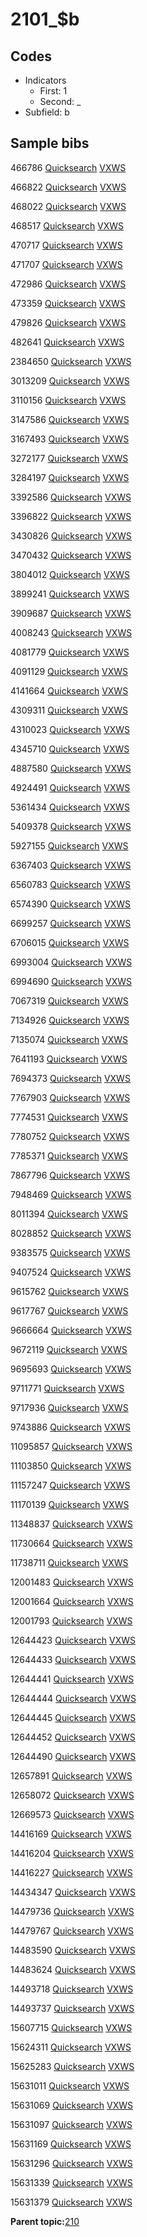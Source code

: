 # 2101\_$b

## Codes

-   Indicators
    -   First: 1
    -   Second: \_
-   Subfield: b

## Sample bibs

466786 [Quicksearch](https://search.library.yale.edu/catalog/466786) [VXWS](http://prodorbis.library.yale.edu:7014/vxws/GetHoldingsService?bibId=466786)

466822 [Quicksearch](https://search.library.yale.edu/catalog/466822) [VXWS](http://prodorbis.library.yale.edu:7014/vxws/GetHoldingsService?bibId=466822)

468022 [Quicksearch](https://search.library.yale.edu/catalog/468022) [VXWS](http://prodorbis.library.yale.edu:7014/vxws/GetHoldingsService?bibId=468022)

468517 [Quicksearch](https://search.library.yale.edu/catalog/468517) [VXWS](http://prodorbis.library.yale.edu:7014/vxws/GetHoldingsService?bibId=468517)

470717 [Quicksearch](https://search.library.yale.edu/catalog/470717) [VXWS](http://prodorbis.library.yale.edu:7014/vxws/GetHoldingsService?bibId=470717)

471707 [Quicksearch](https://search.library.yale.edu/catalog/471707) [VXWS](http://prodorbis.library.yale.edu:7014/vxws/GetHoldingsService?bibId=471707)

472986 [Quicksearch](https://search.library.yale.edu/catalog/472986) [VXWS](http://prodorbis.library.yale.edu:7014/vxws/GetHoldingsService?bibId=472986)

473359 [Quicksearch](https://search.library.yale.edu/catalog/473359) [VXWS](http://prodorbis.library.yale.edu:7014/vxws/GetHoldingsService?bibId=473359)

479826 [Quicksearch](https://search.library.yale.edu/catalog/479826) [VXWS](http://prodorbis.library.yale.edu:7014/vxws/GetHoldingsService?bibId=479826)

482641 [Quicksearch](https://search.library.yale.edu/catalog/482641) [VXWS](http://prodorbis.library.yale.edu:7014/vxws/GetHoldingsService?bibId=482641)

2384650 [Quicksearch](https://search.library.yale.edu/catalog/2384650) [VXWS](http://prodorbis.library.yale.edu:7014/vxws/GetHoldingsService?bibId=2384650)

3013209 [Quicksearch](https://search.library.yale.edu/catalog/3013209) [VXWS](http://prodorbis.library.yale.edu:7014/vxws/GetHoldingsService?bibId=3013209)

3110156 [Quicksearch](https://search.library.yale.edu/catalog/3110156) [VXWS](http://prodorbis.library.yale.edu:7014/vxws/GetHoldingsService?bibId=3110156)

3147586 [Quicksearch](https://search.library.yale.edu/catalog/3147586) [VXWS](http://prodorbis.library.yale.edu:7014/vxws/GetHoldingsService?bibId=3147586)

3167493 [Quicksearch](https://search.library.yale.edu/catalog/3167493) [VXWS](http://prodorbis.library.yale.edu:7014/vxws/GetHoldingsService?bibId=3167493)

3272177 [Quicksearch](https://search.library.yale.edu/catalog/3272177) [VXWS](http://prodorbis.library.yale.edu:7014/vxws/GetHoldingsService?bibId=3272177)

3284197 [Quicksearch](https://search.library.yale.edu/catalog/3284197) [VXWS](http://prodorbis.library.yale.edu:7014/vxws/GetHoldingsService?bibId=3284197)

3392586 [Quicksearch](https://search.library.yale.edu/catalog/3392586) [VXWS](http://prodorbis.library.yale.edu:7014/vxws/GetHoldingsService?bibId=3392586)

3396822 [Quicksearch](https://search.library.yale.edu/catalog/3396822) [VXWS](http://prodorbis.library.yale.edu:7014/vxws/GetHoldingsService?bibId=3396822)

3430826 [Quicksearch](https://search.library.yale.edu/catalog/3430826) [VXWS](http://prodorbis.library.yale.edu:7014/vxws/GetHoldingsService?bibId=3430826)

3470432 [Quicksearch](https://search.library.yale.edu/catalog/3470432) [VXWS](http://prodorbis.library.yale.edu:7014/vxws/GetHoldingsService?bibId=3470432)

3804012 [Quicksearch](https://search.library.yale.edu/catalog/3804012) [VXWS](http://prodorbis.library.yale.edu:7014/vxws/GetHoldingsService?bibId=3804012)

3899241 [Quicksearch](https://search.library.yale.edu/catalog/3899241) [VXWS](http://prodorbis.library.yale.edu:7014/vxws/GetHoldingsService?bibId=3899241)

3909687 [Quicksearch](https://search.library.yale.edu/catalog/3909687) [VXWS](http://prodorbis.library.yale.edu:7014/vxws/GetHoldingsService?bibId=3909687)

4008243 [Quicksearch](https://search.library.yale.edu/catalog/4008243) [VXWS](http://prodorbis.library.yale.edu:7014/vxws/GetHoldingsService?bibId=4008243)

4081779 [Quicksearch](https://search.library.yale.edu/catalog/4081779) [VXWS](http://prodorbis.library.yale.edu:7014/vxws/GetHoldingsService?bibId=4081779)

4091129 [Quicksearch](https://search.library.yale.edu/catalog/4091129) [VXWS](http://prodorbis.library.yale.edu:7014/vxws/GetHoldingsService?bibId=4091129)

4141664 [Quicksearch](https://search.library.yale.edu/catalog/4141664) [VXWS](http://prodorbis.library.yale.edu:7014/vxws/GetHoldingsService?bibId=4141664)

4309311 [Quicksearch](https://search.library.yale.edu/catalog/4309311) [VXWS](http://prodorbis.library.yale.edu:7014/vxws/GetHoldingsService?bibId=4309311)

4310023 [Quicksearch](https://search.library.yale.edu/catalog/4310023) [VXWS](http://prodorbis.library.yale.edu:7014/vxws/GetHoldingsService?bibId=4310023)

4345710 [Quicksearch](https://search.library.yale.edu/catalog/4345710) [VXWS](http://prodorbis.library.yale.edu:7014/vxws/GetHoldingsService?bibId=4345710)

4887580 [Quicksearch](https://search.library.yale.edu/catalog/4887580) [VXWS](http://prodorbis.library.yale.edu:7014/vxws/GetHoldingsService?bibId=4887580)

4924491 [Quicksearch](https://search.library.yale.edu/catalog/4924491) [VXWS](http://prodorbis.library.yale.edu:7014/vxws/GetHoldingsService?bibId=4924491)

5361434 [Quicksearch](https://search.library.yale.edu/catalog/5361434) [VXWS](http://prodorbis.library.yale.edu:7014/vxws/GetHoldingsService?bibId=5361434)

5409378 [Quicksearch](https://search.library.yale.edu/catalog/5409378) [VXWS](http://prodorbis.library.yale.edu:7014/vxws/GetHoldingsService?bibId=5409378)

5927155 [Quicksearch](https://search.library.yale.edu/catalog/5927155) [VXWS](http://prodorbis.library.yale.edu:7014/vxws/GetHoldingsService?bibId=5927155)

6367403 [Quicksearch](https://search.library.yale.edu/catalog/6367403) [VXWS](http://prodorbis.library.yale.edu:7014/vxws/GetHoldingsService?bibId=6367403)

6560783 [Quicksearch](https://search.library.yale.edu/catalog/6560783) [VXWS](http://prodorbis.library.yale.edu:7014/vxws/GetHoldingsService?bibId=6560783)

6574390 [Quicksearch](https://search.library.yale.edu/catalog/6574390) [VXWS](http://prodorbis.library.yale.edu:7014/vxws/GetHoldingsService?bibId=6574390)

6699257 [Quicksearch](https://search.library.yale.edu/catalog/6699257) [VXWS](http://prodorbis.library.yale.edu:7014/vxws/GetHoldingsService?bibId=6699257)

6706015 [Quicksearch](https://search.library.yale.edu/catalog/6706015) [VXWS](http://prodorbis.library.yale.edu:7014/vxws/GetHoldingsService?bibId=6706015)

6993004 [Quicksearch](https://search.library.yale.edu/catalog/6993004) [VXWS](http://prodorbis.library.yale.edu:7014/vxws/GetHoldingsService?bibId=6993004)

6994690 [Quicksearch](https://search.library.yale.edu/catalog/6994690) [VXWS](http://prodorbis.library.yale.edu:7014/vxws/GetHoldingsService?bibId=6994690)

7067319 [Quicksearch](https://search.library.yale.edu/catalog/7067319) [VXWS](http://prodorbis.library.yale.edu:7014/vxws/GetHoldingsService?bibId=7067319)

7134926 [Quicksearch](https://search.library.yale.edu/catalog/7134926) [VXWS](http://prodorbis.library.yale.edu:7014/vxws/GetHoldingsService?bibId=7134926)

7135074 [Quicksearch](https://search.library.yale.edu/catalog/7135074) [VXWS](http://prodorbis.library.yale.edu:7014/vxws/GetHoldingsService?bibId=7135074)

7641193 [Quicksearch](https://search.library.yale.edu/catalog/7641193) [VXWS](http://prodorbis.library.yale.edu:7014/vxws/GetHoldingsService?bibId=7641193)

7694373 [Quicksearch](https://search.library.yale.edu/catalog/7694373) [VXWS](http://prodorbis.library.yale.edu:7014/vxws/GetHoldingsService?bibId=7694373)

7767903 [Quicksearch](https://search.library.yale.edu/catalog/7767903) [VXWS](http://prodorbis.library.yale.edu:7014/vxws/GetHoldingsService?bibId=7767903)

7774531 [Quicksearch](https://search.library.yale.edu/catalog/7774531) [VXWS](http://prodorbis.library.yale.edu:7014/vxws/GetHoldingsService?bibId=7774531)

7780752 [Quicksearch](https://search.library.yale.edu/catalog/7780752) [VXWS](http://prodorbis.library.yale.edu:7014/vxws/GetHoldingsService?bibId=7780752)

7785371 [Quicksearch](https://search.library.yale.edu/catalog/7785371) [VXWS](http://prodorbis.library.yale.edu:7014/vxws/GetHoldingsService?bibId=7785371)

7867796 [Quicksearch](https://search.library.yale.edu/catalog/7867796) [VXWS](http://prodorbis.library.yale.edu:7014/vxws/GetHoldingsService?bibId=7867796)

7948469 [Quicksearch](https://search.library.yale.edu/catalog/7948469) [VXWS](http://prodorbis.library.yale.edu:7014/vxws/GetHoldingsService?bibId=7948469)

8011394 [Quicksearch](https://search.library.yale.edu/catalog/8011394) [VXWS](http://prodorbis.library.yale.edu:7014/vxws/GetHoldingsService?bibId=8011394)

8028852 [Quicksearch](https://search.library.yale.edu/catalog/8028852) [VXWS](http://prodorbis.library.yale.edu:7014/vxws/GetHoldingsService?bibId=8028852)

9383575 [Quicksearch](https://search.library.yale.edu/catalog/9383575) [VXWS](http://prodorbis.library.yale.edu:7014/vxws/GetHoldingsService?bibId=9383575)

9407524 [Quicksearch](https://search.library.yale.edu/catalog/9407524) [VXWS](http://prodorbis.library.yale.edu:7014/vxws/GetHoldingsService?bibId=9407524)

9615762 [Quicksearch](https://search.library.yale.edu/catalog/9615762) [VXWS](http://prodorbis.library.yale.edu:7014/vxws/GetHoldingsService?bibId=9615762)

9617767 [Quicksearch](https://search.library.yale.edu/catalog/9617767) [VXWS](http://prodorbis.library.yale.edu:7014/vxws/GetHoldingsService?bibId=9617767)

9666664 [Quicksearch](https://search.library.yale.edu/catalog/9666664) [VXWS](http://prodorbis.library.yale.edu:7014/vxws/GetHoldingsService?bibId=9666664)

9672119 [Quicksearch](https://search.library.yale.edu/catalog/9672119) [VXWS](http://prodorbis.library.yale.edu:7014/vxws/GetHoldingsService?bibId=9672119)

9695693 [Quicksearch](https://search.library.yale.edu/catalog/9695693) [VXWS](http://prodorbis.library.yale.edu:7014/vxws/GetHoldingsService?bibId=9695693)

9711771 [Quicksearch](https://search.library.yale.edu/catalog/9711771) [VXWS](http://prodorbis.library.yale.edu:7014/vxws/GetHoldingsService?bibId=9711771)

9717936 [Quicksearch](https://search.library.yale.edu/catalog/9717936) [VXWS](http://prodorbis.library.yale.edu:7014/vxws/GetHoldingsService?bibId=9717936)

9743886 [Quicksearch](https://search.library.yale.edu/catalog/9743886) [VXWS](http://prodorbis.library.yale.edu:7014/vxws/GetHoldingsService?bibId=9743886)

11095857 [Quicksearch](https://search.library.yale.edu/catalog/11095857) [VXWS](http://prodorbis.library.yale.edu:7014/vxws/GetHoldingsService?bibId=11095857)

11103850 [Quicksearch](https://search.library.yale.edu/catalog/11103850) [VXWS](http://prodorbis.library.yale.edu:7014/vxws/GetHoldingsService?bibId=11103850)

11157247 [Quicksearch](https://search.library.yale.edu/catalog/11157247) [VXWS](http://prodorbis.library.yale.edu:7014/vxws/GetHoldingsService?bibId=11157247)

11170139 [Quicksearch](https://search.library.yale.edu/catalog/11170139) [VXWS](http://prodorbis.library.yale.edu:7014/vxws/GetHoldingsService?bibId=11170139)

11348837 [Quicksearch](https://search.library.yale.edu/catalog/11348837) [VXWS](http://prodorbis.library.yale.edu:7014/vxws/GetHoldingsService?bibId=11348837)

11730664 [Quicksearch](https://search.library.yale.edu/catalog/11730664) [VXWS](http://prodorbis.library.yale.edu:7014/vxws/GetHoldingsService?bibId=11730664)

11738711 [Quicksearch](https://search.library.yale.edu/catalog/11738711) [VXWS](http://prodorbis.library.yale.edu:7014/vxws/GetHoldingsService?bibId=11738711)

12001483 [Quicksearch](https://search.library.yale.edu/catalog/12001483) [VXWS](http://prodorbis.library.yale.edu:7014/vxws/GetHoldingsService?bibId=12001483)

12001664 [Quicksearch](https://search.library.yale.edu/catalog/12001664) [VXWS](http://prodorbis.library.yale.edu:7014/vxws/GetHoldingsService?bibId=12001664)

12001793 [Quicksearch](https://search.library.yale.edu/catalog/12001793) [VXWS](http://prodorbis.library.yale.edu:7014/vxws/GetHoldingsService?bibId=12001793)

12644423 [Quicksearch](https://search.library.yale.edu/catalog/12644423) [VXWS](http://prodorbis.library.yale.edu:7014/vxws/GetHoldingsService?bibId=12644423)

12644433 [Quicksearch](https://search.library.yale.edu/catalog/12644433) [VXWS](http://prodorbis.library.yale.edu:7014/vxws/GetHoldingsService?bibId=12644433)

12644441 [Quicksearch](https://search.library.yale.edu/catalog/12644441) [VXWS](http://prodorbis.library.yale.edu:7014/vxws/GetHoldingsService?bibId=12644441)

12644444 [Quicksearch](https://search.library.yale.edu/catalog/12644444) [VXWS](http://prodorbis.library.yale.edu:7014/vxws/GetHoldingsService?bibId=12644444)

12644445 [Quicksearch](https://search.library.yale.edu/catalog/12644445) [VXWS](http://prodorbis.library.yale.edu:7014/vxws/GetHoldingsService?bibId=12644445)

12644452 [Quicksearch](https://search.library.yale.edu/catalog/12644452) [VXWS](http://prodorbis.library.yale.edu:7014/vxws/GetHoldingsService?bibId=12644452)

12644490 [Quicksearch](https://search.library.yale.edu/catalog/12644490) [VXWS](http://prodorbis.library.yale.edu:7014/vxws/GetHoldingsService?bibId=12644490)

12657891 [Quicksearch](https://search.library.yale.edu/catalog/12657891) [VXWS](http://prodorbis.library.yale.edu:7014/vxws/GetHoldingsService?bibId=12657891)

12658072 [Quicksearch](https://search.library.yale.edu/catalog/12658072) [VXWS](http://prodorbis.library.yale.edu:7014/vxws/GetHoldingsService?bibId=12658072)

12669573 [Quicksearch](https://search.library.yale.edu/catalog/12669573) [VXWS](http://prodorbis.library.yale.edu:7014/vxws/GetHoldingsService?bibId=12669573)

14416169 [Quicksearch](https://search.library.yale.edu/catalog/14416169) [VXWS](http://prodorbis.library.yale.edu:7014/vxws/GetHoldingsService?bibId=14416169)

14416204 [Quicksearch](https://search.library.yale.edu/catalog/14416204) [VXWS](http://prodorbis.library.yale.edu:7014/vxws/GetHoldingsService?bibId=14416204)

14416227 [Quicksearch](https://search.library.yale.edu/catalog/14416227) [VXWS](http://prodorbis.library.yale.edu:7014/vxws/GetHoldingsService?bibId=14416227)

14434347 [Quicksearch](https://search.library.yale.edu/catalog/14434347) [VXWS](http://prodorbis.library.yale.edu:7014/vxws/GetHoldingsService?bibId=14434347)

14479736 [Quicksearch](https://search.library.yale.edu/catalog/14479736) [VXWS](http://prodorbis.library.yale.edu:7014/vxws/GetHoldingsService?bibId=14479736)

14479767 [Quicksearch](https://search.library.yale.edu/catalog/14479767) [VXWS](http://prodorbis.library.yale.edu:7014/vxws/GetHoldingsService?bibId=14479767)

14483590 [Quicksearch](https://search.library.yale.edu/catalog/14483590) [VXWS](http://prodorbis.library.yale.edu:7014/vxws/GetHoldingsService?bibId=14483590)

14483624 [Quicksearch](https://search.library.yale.edu/catalog/14483624) [VXWS](http://prodorbis.library.yale.edu:7014/vxws/GetHoldingsService?bibId=14483624)

14493718 [Quicksearch](https://search.library.yale.edu/catalog/14493718) [VXWS](http://prodorbis.library.yale.edu:7014/vxws/GetHoldingsService?bibId=14493718)

14493737 [Quicksearch](https://search.library.yale.edu/catalog/14493737) [VXWS](http://prodorbis.library.yale.edu:7014/vxws/GetHoldingsService?bibId=14493737)

15607715 [Quicksearch](https://search.library.yale.edu/catalog/15607715) [VXWS](http://prodorbis.library.yale.edu:7014/vxws/GetHoldingsService?bibId=15607715)

15624311 [Quicksearch](https://search.library.yale.edu/catalog/15624311) [VXWS](http://prodorbis.library.yale.edu:7014/vxws/GetHoldingsService?bibId=15624311)

15625283 [Quicksearch](https://search.library.yale.edu/catalog/15625283) [VXWS](http://prodorbis.library.yale.edu:7014/vxws/GetHoldingsService?bibId=15625283)

15631011 [Quicksearch](https://search.library.yale.edu/catalog/15631011) [VXWS](http://prodorbis.library.yale.edu:7014/vxws/GetHoldingsService?bibId=15631011)

15631069 [Quicksearch](https://search.library.yale.edu/catalog/15631069) [VXWS](http://prodorbis.library.yale.edu:7014/vxws/GetHoldingsService?bibId=15631069)

15631097 [Quicksearch](https://search.library.yale.edu/catalog/15631097) [VXWS](http://prodorbis.library.yale.edu:7014/vxws/GetHoldingsService?bibId=15631097)

15631169 [Quicksearch](https://search.library.yale.edu/catalog/15631169) [VXWS](http://prodorbis.library.yale.edu:7014/vxws/GetHoldingsService?bibId=15631169)

15631296 [Quicksearch](https://search.library.yale.edu/catalog/15631296) [VXWS](http://prodorbis.library.yale.edu:7014/vxws/GetHoldingsService?bibId=15631296)

15631339 [Quicksearch](https://search.library.yale.edu/catalog/15631339) [VXWS](http://prodorbis.library.yale.edu:7014/vxws/GetHoldingsService?bibId=15631339)

15631379 [Quicksearch](https://search.library.yale.edu/catalog/15631379) [VXWS](http://prodorbis.library.yale.edu:7014/vxws/GetHoldingsService?bibId=15631379)

**Parent topic:**[210](../../tags/210/210.md)


